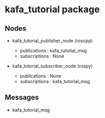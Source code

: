 # kafa_tutorial package

## Nodes

* kafa_tutorial_publisher_node (roscpp)
  * publications : kafa_tutotial_msg
  * subscriptions : None

* kafa_tutorial_subscriber_node (rospy)
  * publications : None
  * subscriptions : kafa_tutorial_msg

## Messages

* kafa_tutorial_msg
